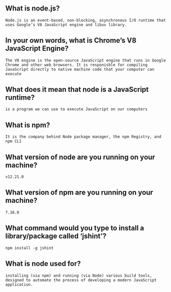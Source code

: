 ## What is node.js?
    Node.js is an event-based, non-blocking, asynchronous I/O runtime that uses Google’s V8 JavaScript engine and libuv library.

## In your own words, what is Chrome’s V8 JavaScript Engine?
    The V8 engine is the open-source JavaScript engine that runs in Google Chrome and other web browsers. It is responisble for compiling JavaScript directly to native machine code that your computer can execute

## What does it mean that node is a JavaScript runtime?
    is a program we can use to execute JavaScript on our computers

## What is npm?
    It is the company behind Node package manager, the npm Registry, and npm CLI

## What version of node are you running on your machine?
    v12.21.0
    
## What version of npm are you running on your machine?
    7.16.0

## What command would you type to install a library/package called ‘jshint’?
    npm install -g jshint

## What is node used for?
    installing (via npm) and running (via Node) various build tools, designed to automate the process of developing a modern JavaScript application.